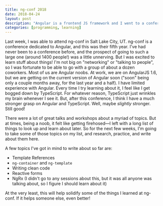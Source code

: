 ```yaml
---
title: ng-conf 2018
date: 2018-04-24
layout: post
description: "Angular is a frontend JS framework and I went to a conference about it. Expect some short write-ups of some of the things I learned."
categories: [programming, learning]
---
```


Last week, I was able to attend ng-conf in Salt Lake City, UT. ng-conf is a conference dedicated to Angular, and this was their fifth year. I've had never been to a conference before, and the prospect of going to such a large one (around 1400 people!) was a little unnerving. But I was excited to learn stuff about things! I'm not big on "networking" or "talking to people", so I was fortunate to be able to go with a group of about a dozen coworkers. Most of us are Angular noobs. At work, we are on AngularJS 1.6, but we are getting on the current version of Angular soon ("soon" being only a couple months away, for the last year and a half). I have limited experience with Angular. Every time I try learning about it, I feel like I get bogged down by TypeScript. For whatever reason, TypeScript just wrinkles my brain whenever I see it. But, after this conference, I think I have a much stronger grasp on Angular and TypeScript. Well, maybe _slightly_ stronger. Still good!

There were a lot of great talks and workshops about a myriad of topics. But at times, being a noob, it felt like getting firehosed—I left with a long list of things to look up and learn about later. So for the next few weeks, I'm going to take some of those topics on my list, and research, practice, and write about them here.

A few topics I've got in mind to write about so far are:

- Template References
- `ng-container` and `ng-template`
- Writing clean code
- Reactive forms
- NgRx (I didn't go to any sessions about this, but it was all anyone was talking about, so I figure I should learn about it)

At the very least, this will help solidify some of the things I learned at ng-conf. If it helps someone else, even better!
